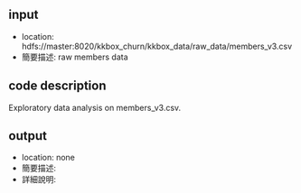 ## input ##
* location: hdfs://master:8020/kkbox_churn/kkbox_data/raw_data/members_v3.csv 
* 簡要描述: raw members data

## code description ##
Exploratory data analysis on members_v3.csv.

## output ##
* location: none
* 簡要描述: 
* 詳細說明:

